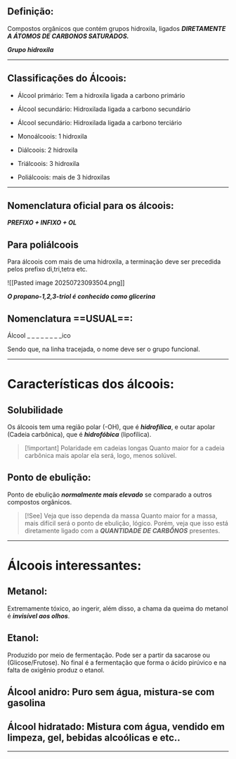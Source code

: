 ## Definição:

Compostos orgânicos que contém grupos hidroxila, ligados ***DIRETAMENTE A ÁTOMOS DE CARBONOS SATURADOS.***

***Grupo hidroxila***

---
## Classificações do Álcoois:

- Álcool primário: Tem a hidroxila ligada a carbono primário
- Álcool secundário: Hidroxilada ligada a carbono secundário
- Álcool secundário: Hidroxilada ligada a carbono terciário

- Monoálcoois: 1 hidroxila
- Diálcoois: 2 hidroxila
- Triálcoois: 3 hidroxila
- Poliálcoois: mais de 3 hidroxilas
---
## Nomenclatura oficial para os álcoois:

***PREFIXO + INFIXO + OL***

## Para poliálcoois

Para álcoois com mais de uma hidroxila, a terminação deve ser precedida pelos prefixo di,tri,tetra etc.

![[Pasted image 20250723093504.png]]

***O propano-1,2,3-triol é conhecido como glicerina***

## Nomenclatura ==USUAL==:

Álcool _ _ _ _ _ _ _ _ico

Sendo que, na linha tracejada, o nome deve ser o grupo funcional. 

---
# Características dos álcoois:

## Solubilidade

Os álcoois tem uma região polar (-OH), que é ***hidrofílica***, e outar apolar (Cadeia carbônica), que é ***hidrofóbica*** (lipofílica).


> [!important] Polaridade em cadeias longas
> Quanto maior for a cadeia carbônica mais apolar ela será, logo, menos solúvel. 

## Ponto de ebulição:

Ponto de ebulição ***normalmente mais elevado*** se comparado a outros compostos orgânicos.


> [!See] Veja que isso dependa da massa
> Quanto maior for a massa, mais difícil será o ponto de ebulição, lógico. Porém, veja que isso está diretamente ligado com a ***QUANTIDADE DE CARBÔNOS*** presentes. 

---
# Álcoois interessantes:

## Metanol:

Extremamente tóxico, ao ingerir, além disso, a chama da queima do metanol é ***invisível aos olhos***.

## Etanol:

Produzido por meio de fermentação. Pode ser a partir da sacarose ou (Glicose/Frutose). No final é a fermentação que forma o ácido pirúvico e na falta de oxigênio produz o etanol. 

## Álcool anidro: Puro sem água, mistura-se com gasolina
## Álcool hidratado: Mistura com água, vendido em limpeza, gel, bebidas alcoólicas e etc..

---
